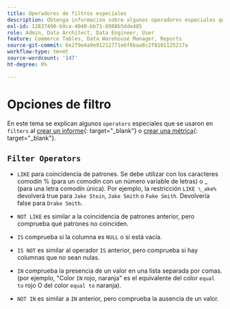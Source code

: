 ```yaml
---
title: Operadores de filtros especiales
description: Obtenga información sobre algunos operadores especiales que se utilizan en los filtros al crear un informe o una métrica.
exl-id: 12837490-b9ca-4040-bb71-8988b5dde485
role: Admin, Data Architect, Data Engineer, User
feature: Commerce Tables, Data Warehouse Manager, Reports
source-git-commit: 6e2f9e4a9e91212771e6f6baa8c2f8101125217a
workflow-type: tm+mt
source-wordcount: '147'
ht-degree: 0%

---
```


# Opciones de filtro

En este tema se explican algunos `operators` especiales que se usaron en `filters` al [crear un informe](../../tutorials/using-visual-report-builder.md){: target=&quot;_blank&quot;} o [crear una métrica](../../data-user/reports/ess-manage-data-metrics.md){: target=&quot;_blank&quot;}.

## `Filter Operators`

* `LIKE` para coincidencia de patrones. Se debe utilizar con los caracteres comodín % (para un comodín con un número variable de letras) o _ (para una letra comodín única).  Por ejemplo, la restricción `LIKE \_ake%` devolverá true para `Jake Stein`, `Jake Smith` o `Fake Smith`.  Devolvería false para `Drake Smith`.

* `NOT LIKE` es similar a la coincidencia de patrones anterior, pero comprueba qué patrones no coinciden.

* `IS` comprueba si la columna es `NULL` o si está vacía.

* `IS NOT` es similar al operador `IS` anterior, pero comprueba si hay columnas que no sean nulas.

* `IN` comprueba la presencia de un valor en una lista separada por comas. (por ejemplo, &quot;Color `IN` rojo, naranja&quot; es el equivalente del color `equal to` rojo O del color `equal to` naranja).

* `NOT IN` es similar a `IN` anterior, pero comprueba la ausencia de un valor.
